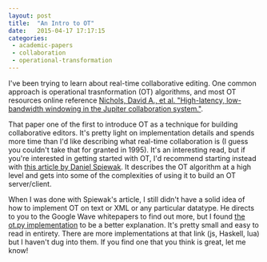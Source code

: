 ```yaml
---
layout: post
title:  "An Intro to OT"
date:   2015-04-17 17:17:15
categories:
 - academic-papers
 - collaboration
 - operational-transformation
---
```


I've been trying to learn about real-time collaborative editing. One common approach is operational trasnformation (OT) algorithms,
and most OT resources online reference [Nichols, David A., et al. "High-latency, low-bandwidth windowing in the Jupiter collaboration system."](http://dl.acm.org/citation.cfm?id=215706).

 That paper one of the first to introduce OT as a technique for building collaborative editors. It's pretty light on
 implementation details and spends more time than I'd like describing what real-time collaboration is (I guess you couldn't take that
 for granted in 1995). It's an interesting read, but if you're interested in getting started with OT, I'd recommend starting
 instead with [this article by Daniel Spiewak](http://www.codecommit.com/blog/java/understanding-and-applying-operational-transformation).
 It describes the OT algorithm at a high level and gets into some of the complexities of using it to build an OT server/client.

 When I was done with Spiewak's article, I still didn't have a solid idea of how to implement OT on text or XML or any
  particular datatype. He directs to you to the Google Wave whitepapers to find out more, but I found
  [the ot.py implementation](https://github.com/Operational-Transformation) to be a better explanation. It's pretty
  small and easy to read in entirety. There are more implementations at that link (js, Haskell, lua) but I haven't dug
  into them. If you find one that you think is great, let me know!